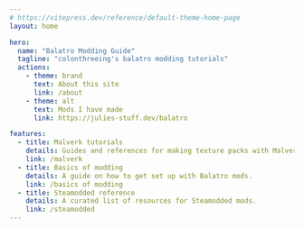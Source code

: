 ```yaml
---
# https://vitepress.dev/reference/default-theme-home-page
layout: home

hero:
  name: "Balatro Modding Guide"
  tagline: "colonthreeing's balatro modding tutorials"
  actions:
    - theme: brand
      text: About this site
      link: /about
    - theme: alt
      text: Mods I have made
      link: https://julies-stuff.dev/balatro

features:
  - title: Malverk tutorials
    details: Guides and references for making texture packs with Malverk. This is what I made the site for and it will be the most complete :3
    link: /malverk
  - title: Basics of modding
    details: A guide on how to get set up with Balatro mods.
    link: /basics of modding
  - title: Steamodded reference
    details: A curated list of resources for Steamodded mods.
    link: /steamodded
---
```

